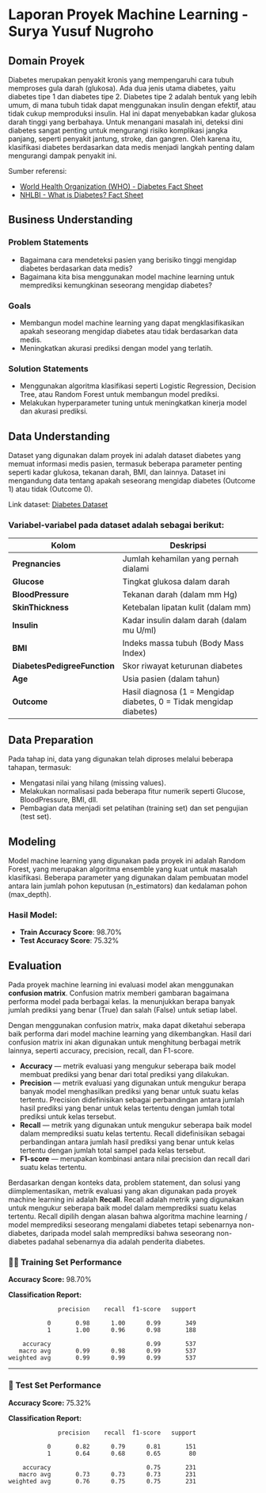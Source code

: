 # Laporan Proyek Machine Learning - Surya Yusuf Nugroho

## Domain Proyek

Diabetes merupakan penyakit kronis yang mempengaruhi cara tubuh memproses gula darah (glukosa). Ada dua jenis utama diabetes, yaitu diabetes tipe 1 dan diabetes tipe 2. Diabetes tipe 2 adalah bentuk yang lebih umum, di mana tubuh tidak dapat menggunakan insulin dengan efektif, atau tidak cukup memproduksi insulin. Hal ini dapat menyebabkan kadar glukosa darah tinggi yang berbahaya. Untuk menangani masalah ini, deteksi dini diabetes sangat penting untuk mengurangi risiko komplikasi jangka panjang, seperti penyakit jantung, stroke, dan gangren. Oleh karena itu, klasifikasi diabetes berdasarkan data medis menjadi langkah penting dalam mengurangi dampak penyakit ini.

Sumber referensi:  
- [World Health Organization (WHO) - Diabetes Fact Sheet](http://who.int/news-room/fact-sheets/detail/diabetes)  
- [NHLBI - What is Diabetes? Fact Sheet](https://www.nhlbi.nih.gov/resources/what-diabetes-fact-sheet)

## Business Understanding

### Problem Statements

- Bagaimana cara mendeteksi pasien yang berisiko tinggi mengidap diabetes berdasarkan data medis?
- Bagaimana kita bisa menggunakan model machine learning untuk memprediksi kemungkinan seseorang mengidap diabetes?

### Goals

- Membangun model machine learning yang dapat mengklasifikasikan apakah seseorang mengidap diabetes atau tidak berdasarkan data medis.
- Meningkatkan akurasi prediksi dengan model yang terlatih.

### Solution Statements

- Menggunakan algoritma klasifikasi seperti Logistic Regression, Decision Tree, atau Random Forest untuk membangun model prediksi.
- Melakukan hyperparameter tuning untuk meningkatkan kinerja model dan akurasi prediksi.

## Data Understanding

Dataset yang digunakan dalam proyek ini adalah dataset diabetes yang memuat informasi medis pasien, termasuk beberapa parameter penting seperti kadar glukosa, tekanan darah, BMI, dan lainnya. Dataset ini mengandung data tentang apakah seseorang mengidap diabetes (Outcome 1) atau tidak (Outcome 0).

Link dataset: [Diabetes Dataset](https://www.kaggle.com/datasets/whenamancodes/predict-diabities)

### Variabel-variabel pada dataset adalah sebagai berikut:
| Kolom                        | Deskripsi                                                           |
| ---------------------------- | ------------------------------------------------------------------- |
| **Pregnancies**              | Jumlah kehamilan yang pernah dialami                                |
| **Glucose**                  | Tingkat glukosa dalam darah                                         |
| **BloodPressure**            | Tekanan darah (dalam mm Hg)                                         |
| **SkinThickness**            | Ketebalan lipatan kulit (dalam mm)                                  |
| **Insulin**                  | Kadar insulin dalam darah (dalam mu U/ml)                           |
| **BMI**                      | Indeks massa tubuh (Body Mass Index)                                |
| **DiabetesPedigreeFunction** | Skor riwayat keturunan diabetes                                     |
| **Age**                      | Usia pasien (dalam tahun)                                           |
| **Outcome**                  | Hasil diagnosa (1 = Mengidap diabetes, 0 = Tidak mengidap diabetes) |

## Data Preparation

Pada tahap ini, data yang digunakan telah diproses melalui beberapa tahapan, termasuk:
- Mengatasi nilai yang hilang (missing values).
- Melakukan normalisasi pada beberapa fitur numerik seperti Glucose, BloodPressure, BMI, dll.
- Pembagian data menjadi set pelatihan (training set) dan set pengujian (test set).

## Modeling

Model machine learning yang digunakan pada proyek ini adalah Random Forest, yang merupakan algoritma ensemble yang kuat untuk masalah klasifikasi. Beberapa parameter yang digunakan dalam pembuatan model antara lain jumlah pohon keputusan (n_estimators) dan kedalaman pohon (max_depth).

### Hasil Model:
- **Train Accuracy Score**: 98.70%
- **Test Accuracy Score**: 75.32%

## Evaluation

Pada proyek machine learning ini evaluasi model akan menggunakan **confusion matrix**. Confusion matrix memberi gambaran bagaimana performa model pada berbagai kelas. Ia menunjukkan berapa banyak jumlah prediksi yang benar (True) dan salah (False) untuk setiap label.

Dengan menggunakan confusion matrix, maka dapat diketahui seberapa baik performa dari model machine learning yang dikembangkan. Hasil dari confusion matrix ini akan digunakan untuk menghitung berbagai metrik lainnya, seperti accuracy, precision, recall, dan F1-score.

- **Accuracy** — metrik evaluasi yang mengukur seberapa baik model membuat prediksi yang benar dari total prediksi yang dilakukan.
- **Precision** — metrik evaluasi yang digunakan untuk mengukur berapa banyak model menghasilkan prediksi yang benar untuk suatu kelas tertentu. Precision didefinisikan sebagai perbandingan antara jumlah hasil prediksi yang benar untuk kelas tertentu dengan jumlah total prediksi untuk kelas tersebut.
- **Recall** — metrik yang digunakan untuk mengukur seberapa baik model dalam memprediksi suatu kelas tertentu. Recall didefinisikan sebagai perbandingan antara jumlah hasil prediksi yang benar untuk kelas tertentu dengan jumlah total sampel pada kelas tersebut.
- **F1-score** — merupakan kombinasi antara nilai precision dan recall dari suatu kelas tertentu.

Berdasarkan dengan konteks data, problem statement, dan solusi yang diimplementasikan, metrik evaluasi yang akan digunakan pada proyek machine learning ini adalah **Recall**. Recall adalah metrik yang digunakan untuk mengukur seberapa baik model dalam memprediksi suatu kelas tertentu. Recall dipilih dengan alasan bahwa algoritma machine learning / model memprediksi seseorang mengalami diabetes tetapi sebenarnya non-diabetes, daripada model salah memprediksi bahwa seseorang non-diabetes padahal sebenarnya dia adalah penderita diabetes.

### 🏋️‍♂️ Training Set Performance
**Accuracy Score:** 98.70%

**Classification Report:**
```
              precision    recall  f1-score   support

           0       0.98      1.00      0.99       349
           1       1.00      0.96      0.98       188

    accuracy                           0.99       537
   macro avg       0.99      0.98      0.99       537
weighted avg       0.99      0.99      0.99       537
```

---

### 🧪 Test Set Performance
**Accuracy Score:** 75.32%

**Classification Report:**
```
              precision    recall  f1-score   support

           0       0.82      0.79      0.81       151
           1       0.64      0.68      0.65        80

    accuracy                           0.75       231
   macro avg       0.73      0.73      0.73       231
weighted avg       0.76      0.75      0.75       231
```
